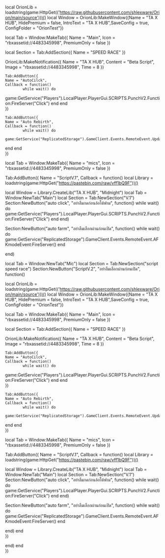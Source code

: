 local OrionLib = loadstring(game:HttpGet(('https://raw.githubusercontent.com/shlexware/Orion/main/source')))()
local Window = OrionLib:MakeWindow({Name = "TA X HUB", HidePremium = false, IntroText = "TA X HUB",SaveConfig = true, ConfigFolder = "OrionTest"})

local Tab = Window:MakeTab({
	Name = "Main",
	Icon = "rbxassetid://4483345998",
	PremiumOnly = false
})


local Section = Tab:AddSection({
	Name = "SPEED RACE"
})

OrionLib:MakeNotification({
	Name = "TA X HUB",
	Content = "Beta Script",
	Image = "rbxassetid://4483345998",
	Time = 8
})

    Tab:AddButton({
	Name = "AutoCilck",
	Callback = function()
      		while wait() do
   game:GetService("Players").LocalPlayer.PlayerGui.SCRIPTS.PunchV2.Function:FireServer("Click")
end
  	end    
})

    Tab:AddButton({
	Name = "Auto Rebirth",
	Callback = function()
      		while wait() do
       game:GetService("ReplicatedStorage").GameClient.Events.RemoteEvent.UpdateRebirth:FireServer()
end
  	end    
})



local Tab = Window:MakeTab({
	Name = "mics",
	Icon = "rbxassetid://4483345998",
	PremiumOnly = false
})

Tab:AddButton({
	Name = "ScriptV.1",
	Callback = function()
      		local Library = loadstring(game:HttpGet("https://pastebin.com/raw/vff1bQ9F"))()

local Window = Library.CreateLib("TA X HUB", "Midnight")
local Tab = Window:NewTab("Main")
local Section = Tab:NewSection("V.1")
Section:NewButton("auto click", "อย่าลืมกดก่อนอ้อโต้ฟาม", function()
    while wait() do
   game:GetService("Players").LocalPlayer.PlayerGui.SCRIPTS.PunchV2.Function:FireServer("Click")
end
end)

Section:NewButton("auto farm", "อย่าลืมเลือกผ่านก่อนเปิด", function()
   while wait() do
   game:GetService("ReplicatedStorage").GameClient.Events.RemoteEvent.AFKmodeEvent:FireServer()
end

 end)
 
 local Tab = Window:NewTab("Mic")
 local Section = Tab:NewSection("script speed race")
Section:NewButton("ScriptV.2", "อย่าลืมเลือกผ่านก่อนเปิด", function()
   
   local OrionLib = loadstring(game:HttpGet(('https://raw.githubusercontent.com/shlexware/Orion/main/source')))()
local Window = OrionLib:MakeWindow({Name = "TA X HUB", HidePremium = false, IntroText = "TA X HUB",SaveConfig = true, ConfigFolder = "OrionTest"})

local Tab = Window:MakeTab({
	Name = "Main",
	Icon = "rbxassetid://4483345998",
	PremiumOnly = false
})


local Section = Tab:AddSection({
	Name = "SPEED RACE"
})

OrionLib:MakeNotification({
	Name = "TA X HUB",
	Content = "Beta Script",
	Image = "rbxassetid://4483345998",
	Time = 8
})

    Tab:AddButton({
	Name = "AutoCilck",
	Callback = function()
      		while wait() do
   game:GetService("Players").LocalPlayer.PlayerGui.SCRIPTS.PunchV2.Function:FireServer("Click")
end
  	end    
})

    Tab:AddButton({
	Name = "Auto Rebirth",
	Callback = function()
      		while wait() do
       game:GetService("ReplicatedStorage").GameClient.Events.RemoteEvent.UpdateRebirth:FireServer()
end
  	end    
})



local Tab = Window:MakeTab({
	Name = "mics",
	Icon = "rbxassetid://4483345998",
	PremiumOnly = false
})

Tab:AddButton({
	Name = "ScriptV.1",
	Callback = function()
      		local Library = loadstring(game:HttpGet("https://pastebin.com/raw/vff1bQ9F"))()

local Window = Library.CreateLib("TA X HUB", "Midnight")
local Tab = Window:NewTab("Main")
local Section = Tab:NewSection("V.1")
Section:NewButton("auto click", "อย่าลืมกดก่อนอ้อโต้ฟาม", function()
    while wait() do
   game:GetService("Players").LocalPlayer.PlayerGui.SCRIPTS.PunchV2.Function:FireServer("Click")
end
end)

Section:NewButton("auto farm", "อย่าลืมเลือกผ่านก่อนเปิด", function()
   while wait() do
   game:GetService("ReplicatedStorage").GameClient.Events.RemoteEvent.AFKmodeEvent:FireServer()
end

 end)
  	end    
})

 end)
  	end    
})
